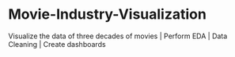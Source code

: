 # Movie-Industry-Visualization
Visualize the data of three decades of movies | Perform EDA | Data Cleaning | Create dashboards  
